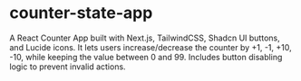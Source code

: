 # counter-state-app
A React Counter App built with Next.js, TailwindCSS, Shadcn UI buttons, and Lucide icons. It lets users increase/decrease the counter by +1, -1, +10, -10, while keeping the value between 0 and 99. Includes button disabling logic to prevent invalid actions.
